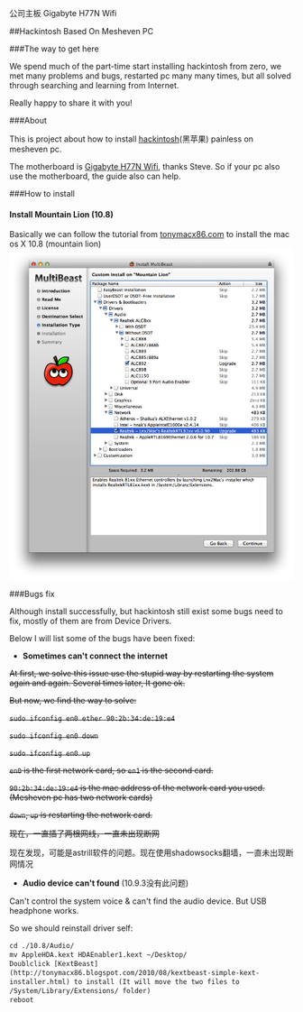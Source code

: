 公司主板  Gigabyte H77N Wifi

##Hackintosh Based On Mesheven PC

###The way to get here

We spend much of the part-time start installing hackintosh from zero, we met many
problems and bugs, restarted pc many many times, but all solved through searching
and learning from Internet.

Really happy to share it with you!

###About

This is project about how to install [hackintosh](http://en.wikipedia.org/wiki/Hackintosh)(黑苹果) painless on mesheven pc.

The motherboard is [Gigabyte H77N Wifi](http://www.gigabyte.com.au/products/product-page.aspx?pid=4338#ov), thanks Steve.
So if your pc also use the motherboard, the guide also can help.


###How to install

#### Install Mountain Lion (10.8)

Basically we can follow the tutorial from [tonymacx86.com](http://www.tonymacx86.com/61-unibeast-install-os-x-mountain-lion-any-supported-intel-based-pc.html)
to install the mac os X 10.8 (mountain lion)
![MultiBeast](./Snip20140208_2.png)

###Bugs fix

Although install successfully, but hackintosh still exist some bugs need to fix, mostly of
them are from Device Drivers.

Below I will list some of the bugs have been fixed:

* **Sometimes can't connect the internet**

<del>At first, we solve this issue use the stupid way by restarting the system again and again.
Several times later, It gone ok.

<del>But now, we find the way to solve:

<del>`sudo ifconfig en0 ether 90:2b:34:de:19:e4`

<del>`sudo ifconfig en0 down`

<del>`sudo ifconfig en0 up`

<del>`en0` is the first network card, so `en1` is the second card.

<del>`90:2b:34:de:19:e4` is the mac address of the network card you used.(Mesheven pc has two network cards)

<del>`down`, `up` is restarting the network card.

<del>现在，一直插了两根网线，一直未出现断网

现在发现，可能是astrill软件的问题。现在使用shadowsocks翻墙，一直未出现断网情况

* **Audio device can't found** (10.9.3没有此问题)

Can't control the system voice & can't find the audio device. But USB headphone works.

So we should reinstall driver self:

    cd ./10.8/Audio/
    mv AppleHDA.kext HDAEnabler1.kext ~/Desktop/
    Doublclick [KextBeast](http://tonymacx86.blogspot.com/2010/08/kextbeast-simple-kext-installer.html) to install (It will move the two files to /System/Library/Extensions/ folder)
    reboot
